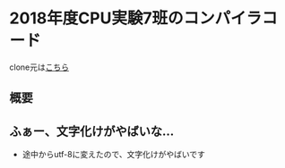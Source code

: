 # 2018年度CPU実験7班のコンパイラコード
clone元は[こちら](https://github.com/esumii/min-caml)

## 概要

## ふぁー、文字化けがやばいな...
- 途中からutf-8に変えたので、文字化けがやばいです
